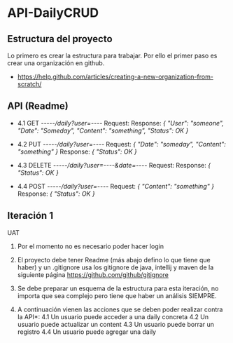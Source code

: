 # API-DailyCRUD
## Estructura del proyecto

Lo primero es crear la estructura para trabajar. Por ello el primer paso es crear una organización en github.
+ https://help.github.com/articles/creating-a-new-organization-from-scratch/

## API (Readme)

+ 4.1 GET     _-----/daily?user=----_ 
Request:
Response: _{ "User": "someone", "Date": "Someday", "Content": "something", "Status": OK }_

+ 4.2 PUT      _-----/daily?user=----_
Request: _{ "Date": "someday", "Content": "something" }_
Response: _{ "Status": OK }_

+ 4.3 DELETE _-----/daily?user=----&date=----_ 
Request:
Response: _{ "Status": OK }_

+ 4.4 POST     _-----/daily?user=----_ 
Request: _{ "Content": "something" }_
Response: _{ "Status": OK }_

## Iteración 1

UAT
1.  Por el momento no es necesario poder hacer login

2. El proyecto debe tener Readme (más abajo defino lo que tiene que haber) y un .gitignore usa los gitignore de java,    intellij y maven de la siguiente página https://github.com/github/gitignore

3. Se debe preparar un esquema de la estructura para esta iteración, no importa que sea complejo pero tiene que haber un análisis SIEMPRE.

4. A continuación vienen las acciones que se deben poder realizar contra la API*:
    4.1 Un usuario puede acceder a una daily concreta
    4.2 Un usuario puede actualizar un content
    4.3 Un usuario puede borrar un registro
    4.4 Un usuario puede agregar una daily
